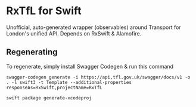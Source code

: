 # RxTfL for Swift

Unofficial, auto-generated wrapper (observables) around Transport for London's unified API.  Depends on RxSwift & Alamofire.

## Regenerating

To regenerate, simply install Swagger Codegen & run this command

```
swagger-codegen generate -i https://api.tfl.gov.uk/swagger/docs/v1 -o . -l swift3 -t Template --additional-properties responseAs=RxSwift,projectName=RxTfL

swift package generate-xcodeproj
```
